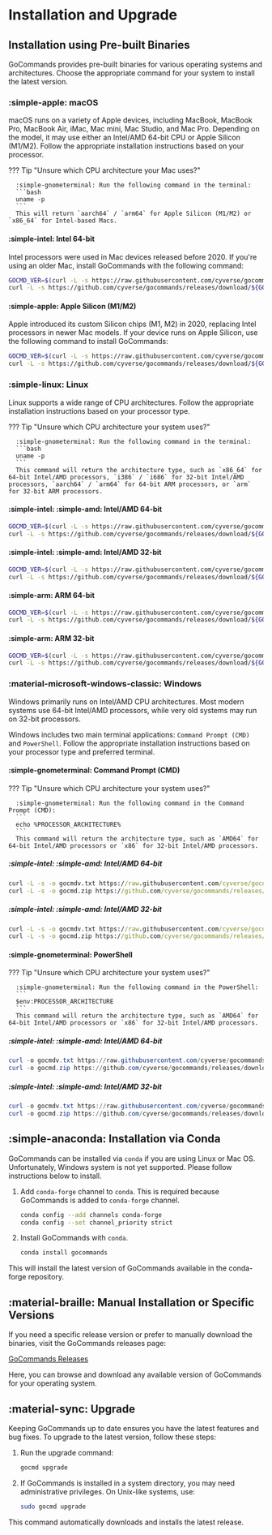 # Installation and Upgrade

## Installation using Pre-built Binaries

GoCommands provides pre-built binaries for various operating systems and architectures. Choose the appropriate command for your system to install the latest version.

### :simple-apple: macOS

macOS runs on a variety of Apple devices, including MacBook, MacBook Pro, MacBook Air, iMac, Mac mini, Mac Studio, and Mac Pro. Depending on the model, it may use either an Intel/AMD 64-bit CPU or Apple Silicon (M1/M2). Follow the appropriate installation instructions based on your processor.

??? Tip "Unsure which CPU architecture your Mac uses?"

      :simple-gnometerminal: Run the following command in the terminal:
      ```bash
      uname -p
      ```
      This will return `aarch64` / `arm64` for Apple Silicon (M1/M2) or `x86_64` for Intel-based Macs.

#### :simple-intel: Intel 64-bit
Intel processors were used in Mac devices released before 2020. If you're using an older Mac, install GoCommands with the following command:  

```bash
GOCMD_VER=$(curl -L -s https://raw.githubusercontent.com/cyverse/gocommands/main/VERSION.txt); \
curl -L -s https://github.com/cyverse/gocommands/releases/download/${GOCMD_VER}/gocmd-${GOCMD_VER}-darwin-amd64.tar.gz | tar zxvf -
```

#### :simple-apple: Apple Silicon (M1/M2)  
Apple introduced its custom Silicon chips (M1, M2) in 2020, replacing Intel processors in newer Mac models. If your device runs on Apple Silicon, use the following command to install GoCommands:  

```bash
GOCMD_VER=$(curl -L -s https://raw.githubusercontent.com/cyverse/gocommands/main/VERSION.txt); \
curl -L -s https://github.com/cyverse/gocommands/releases/download/${GOCMD_VER}/gocmd-${GOCMD_VER}-darwin-arm64.tar.gz | tar zxvf -
```

### :simple-linux: Linux

Linux supports a wide range of CPU architectures. Follow the appropriate installation instructions based on your processor type.  

??? Tip "Unsure which CPU architecture your system uses?"

      :simple-gnometerminal: Run the following command in the terminal:
      ```bash
      uname -p
      ```
      This command will return the architecture type, such as `x86_64` for 64-bit Intel/AMD processors, `i386` / `i686` for 32-bit Intel/AMD processors, `aarch64` / `arm64` for 64-bit ARM processors, or `arm` for 32-bit ARM processors.

#### :simple-intel: :simple-amd: Intel/AMD 64-bit

```bash
GOCMD_VER=$(curl -L -s https://raw.githubusercontent.com/cyverse/gocommands/main/VERSION.txt); \
curl -L -s https://github.com/cyverse/gocommands/releases/download/${GOCMD_VER}/gocmd-${GOCMD_VER}-linux-amd64.tar.gz | tar zxvf -
```

#### :simple-intel: :simple-amd: Intel/AMD 32-bit

```bash
GOCMD_VER=$(curl -L -s https://raw.githubusercontent.com/cyverse/gocommands/main/VERSION.txt); \
curl -L -s https://github.com/cyverse/gocommands/releases/download/${GOCMD_VER}/gocmd-${GOCMD_VER}-linux-386.tar.gz | tar zxvf -
```

#### :simple-arm: ARM 64-bit

```bash
GOCMD_VER=$(curl -L -s https://raw.githubusercontent.com/cyverse/gocommands/main/VERSION.txt); \
curl -L -s https://github.com/cyverse/gocommands/releases/download/${GOCMD_VER}/gocmd-${GOCMD_VER}-linux-arm64.tar.gz | tar zxvf -
```

#### :simple-arm: ARM 32-bit

```bash
GOCMD_VER=$(curl -L -s https://raw.githubusercontent.com/cyverse/gocommands/main/VERSION.txt); \
curl -L -s https://github.com/cyverse/gocommands/releases/download/${GOCMD_VER}/gocmd-${GOCMD_VER}-linux-arm.tar.gz | tar zxvf -
```

### :material-microsoft-windows-classic: Windows  

Windows primarily runs on Intel/AMD CPU architectures. Most modern systems use 64-bit Intel/AMD processors, while very old systems may run on 32-bit processors.  

Windows includes two main terminal applications: `Command Prompt (CMD)` and `PowerShell`. Follow the appropriate installation instructions based on your processor type and preferred terminal.

#### :simple-gnometerminal: Command Prompt (CMD)

??? Tip "Unsure which CPU architecture your system uses?"

      :simple-gnometerminal: Run the following command in the Command Prompt (CMD):
      ```
      echo %PROCESSOR_ARCHITECTURE%
      ```
      This command will return the architecture type, such as `AMD64` for 64-bit Intel/AMD processors or `x86` for 32-bit Intel/AMD processors.

##### :simple-intel: :simple-amd: Intel/AMD 64-bit

```cmd
curl -L -s -o gocmdv.txt https://raw.githubusercontent.com/cyverse/gocommands/main/VERSION.txt && set /p GOCMD_VER=<gocmdv.txt
curl -L -s -o gocmd.zip https://github.com/cyverse/gocommands/releases/download/%GOCMD_VER%/gocmd-%GOCMD_VER%-windows-amd64.zip && tar zxvf gocmd.zip && del gocmd.zip gocmdv.txt
```

##### :simple-intel: :simple-amd: Intel/AMD 32-bit

```cmd
curl -L -s -o gocmdv.txt https://raw.githubusercontent.com/cyverse/gocommands/main/VERSION.txt && set /p GOCMD_VER=<gocmdv.txt
curl -L -s -o gocmd.zip https://github.com/cyverse/gocommands/releases/download/%GOCMD_VER%/gocmd-%GOCMD_VER%-windows-386.zip && tar zxvf gocmd.zip && del gocmd.zip gocmdv.txt
```

#### :simple-gnometerminal: PowerShell

??? Tip "Unsure which CPU architecture your system uses?"

      :simple-gnometerminal: Run the following command in the PowerShell:
      ```
      $env:PROCESSOR_ARCHITECTURE
      ```
      This command will return the architecture type, such as `AMD64` for 64-bit Intel/AMD processors or `x86` for 32-bit Intel/AMD processors.

##### :simple-intel: :simple-amd: Intel/AMD 64-bit

```powershell
curl -o gocmdv.txt https://raw.githubusercontent.com/cyverse/gocommands/main/VERSION.txt ; $env:GOCMD_VER = (Get-Content gocmdv.txt)
curl -o gocmd.zip https://github.com/cyverse/gocommands/releases/download/$env:GOCMD_VER/gocmd-$env:GOCMD_VER-windows-amd64.zip ; tar zxvf gocmd.zip ; del gocmd.zip ; del gocmdv.txt
```

##### :simple-intel: :simple-amd: Intel/AMD 32-bit

```powershell
curl -o gocmdv.txt https://raw.githubusercontent.com/cyverse/gocommands/main/VERSION.txt ; $env:GOCMD_VER = (Get-Content gocmdv.txt)
curl -o gocmd.zip https://github.com/cyverse/gocommands/releases/download/$env:GOCMD_VER/gocmd-$env:GOCMD_VER-windows-386.zip ; tar zxvf gocmd.zip ; del gocmd.zip ; del gocmdv.txt
```

## :simple-anaconda: Installation via Conda

GoCommands can be installed via `conda` if you are using Linux or Mac OS. Unfortunately, Windows system is not yet supported. Please follow instructions below to install.

1. Add `conda-forge` channel to `conda`. This is required because GoCommands is added to `conda-forge` channel.
   ```bash
   conda config --add channels conda-forge
   conda config --set channel_priority strict
   ```

2. Install GoCommands with `conda`.
   ```bash
   conda install gocommands
   ```

This will install the latest version of GoCommands available in the conda-forge repository.


## :material-braille: Manual Installation or Specific Versions  

If you need a specific release version or prefer to manually download the binaries, visit the GoCommands releases page:  

[GoCommands Releases](https://github.com/cyverse/gocommands/releases)

Here, you can browse and download any available version of GoCommands for your operating system.


## :material-sync: Upgrade

Keeping GoCommands up to date ensures you have the latest features and bug fixes. To upgrade to the latest version, follow these steps:  

1. Run the upgrade command:  
   ```bash
   gocmd upgrade
   ```  

2. If GoCommands is installed in a system directory, you may need administrative privileges. On Unix-like systems, use:  
   ```bash
   sudo gocmd upgrade
   ```  

This command automatically downloads and installs the latest release.
